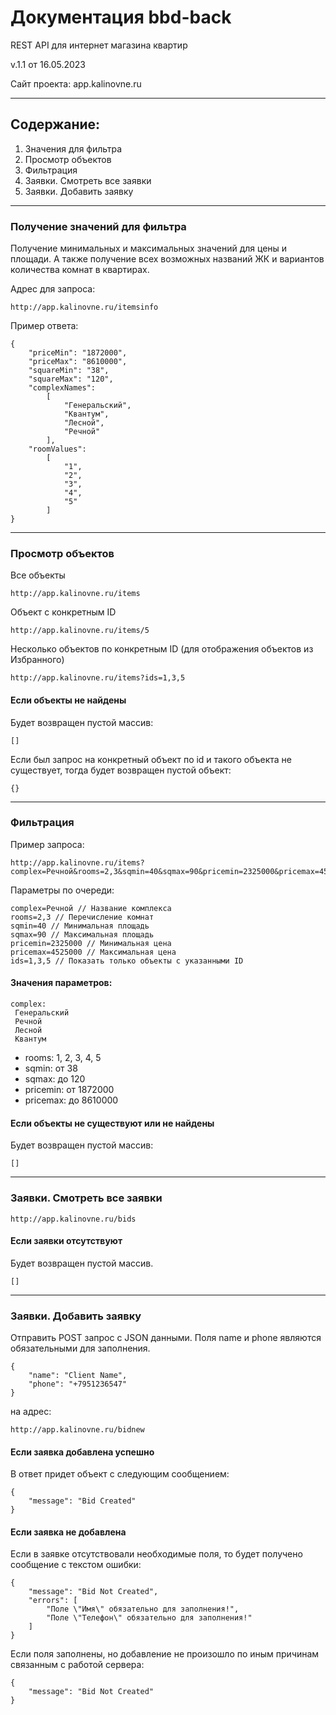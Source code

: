 # Документация bbd-back
 REST API для интернет магазина квартир
 
 v.1.1 от 16.05.2023

 Сайт проекта: app.kalinovne.ru

---
## Содержание:

1. Значения для фильтра
2. Просмотр объектов
3. Фильтрация
4. Заявки. Смотреть все заявки
5. Заявки. Добавить заявку
---
### Получение значений для фильтра
Получение минимальных и максимальных значений для цены и площади. А также получение всех возможных названий ЖК и вариантов количества комнат в квартирах.

Адрес для запроса:
```no-highlight
http://app.kalinovne.ru/itemsinfo
```
Пример ответа:
```no-highlight
{
    "priceMin": "1872000",
    "priceMax": "8610000",
    "squareMin": "38",
    "squareMax": "120",
    "complexNames":
        [
            "Генеральский",
            "Квантум",
            "Лесной",
            "Речной"
        ],
    "roomValues":
        [
            "1",
            "2",
            "3",
            "4",
            "5"
        ]
}
```
---
### Просмотр объектов
Все объекты
```no-highlight
http://app.kalinovne.ru/items
```
Объект с конкретным ID
```no-highlight
http://app.kalinovne.ru/items/5
```
Несколько объектов по конкретным ID 
(для отображения объектов из Избранного)
```no-highlight
http://app.kalinovne.ru/items?ids=1,3,5
```
#### Если объекты не найдены
Будет возвращен пустой массив:
```no-highlight
[]
```
Если был запрос на конкретный объект по id и такого объекта не существует, тогда будет возвращен пустой объект:
```no-highlight
{}
```
---
### Фильтрация
Пример запроса:
```no-highlight
http://app.kalinovne.ru/items?complex=Речной&rooms=2,3&sqmin=40&sqmax=90&pricemin=2325000&pricemax=4525000
```
Параметры по очереди:
```no-highlight
complex=Речной // Название комплекса
rooms=2,3 // Перечисление комнат
sqmin=40 // Минимальная площадь
sqmax=90 // Максимальная площадь
pricemin=2325000 // Минимальная цена
pricemax=4525000 // Максимальная цена
ids=1,3,5 // Показать только объекты с указанными ID
```
#### Значения параметров:
```no-highlight
complex:
 Генеральский
 Речной
 Лесной
 Квантум
```
* rooms: 1, 2, 3, 4, 5
* sqmin: от 38
* sqmax: до 120
* pricemin: от 1872000
* pricemax: до 8610000
#### Если объекты не существуют или не найдены
Будет возвращен пустой массив:
```no-highlight
[]
```
---
### Заявки. Смотреть все заявки
```no-highlight
http://app.kalinovne.ru/bids
```
#### Если заявки отсутствуют
Будет возвращен пустой массив.
```no-highlight
[]
```
---
### Заявки. Добавить заявку
Отправить POST запрос с JSON данными. Поля name и phone являются обязательными для заполнения.
```no-highlight
{
    "name": "Client Name",
    "phone": "+7951236547"
}
```
на адрес:
```no-highlight
http://app.kalinovne.ru/bidnew
```
#### Если заявка добавлена успешно
В ответ придет объект с следующим сообщением:
```no-highlight
{
    "message": "Bid Created"
}
```
#### Если заявка не добавлена
Если в заявке отсутствовали необходимые поля, то будет получено сообщение с текстом ошибки:
```no-highlight
{
    "message": "Bid Not Created",
    "errors": [
        "Поле \"Имя\" обязательно для заполнения!",
        "Поле \"Телефон\" обязательно для заполнения!"
    ]
}
```
Если поля заполнены, но добавление не произошло по иным причинам связанным с работой сервера:
```no-highlight
{
    "message": "Bid Not Created"
}
```
